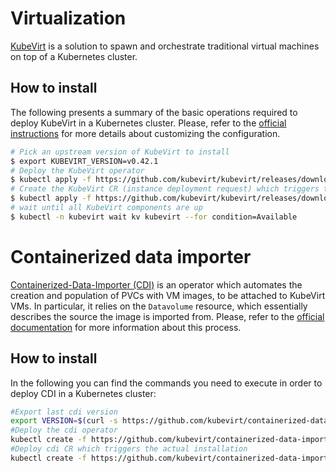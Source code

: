# Virtualization

[KubeVirt](https://kubevirt.io/) is a solution to spawn and orchestrate traditional virtual machines on top of a Kubernetes cluster.

## How to install

The following presents a summary of the basic operations required to deploy KubeVirt in a Kubernetes cluster. Please, refer to the [official instructions](https://kubevirt.io/user-guide/#/installation/installation) for more details about customizing the configuration.

```bash
# Pick an upstream version of KubeVirt to install
$ export KUBEVIRT_VERSION=v0.42.1
# Deploy the KubeVirt operator
$ kubectl apply -f https://github.com/kubevirt/kubevirt/releases/download/${KUBEVIRT_VERSION}/kubevirt-operator.yaml
# Create the KubeVirt CR (instance deployment request) which triggers the actual installation
$ kubectl apply -f https://github.com/kubevirt/kubevirt/releases/download/${KUBEVIRT_VERSION}/kubevirt-cr.yaml
# wait until all KubeVirt components are up
$ kubectl -n kubevirt wait kv kubevirt --for condition=Available
```

# Containerized data importer
[Containerized-Data-Importer (CDI)](https://github.com/kubevirt/containerized-data-importer) is an operator which automates the creation and population of PVCs with VM images, to be attached to KubeVirt VMs. In particular, it relies on the `Datavolume` resource, which essentially describes the source the image is imported from. Please, refer to the [official documentation](https://github.com/kubevirt/containerized-data-importer/blob/master/doc/image-from-registry.md) for more information about this process.

## How to install
In the following you can find the commands you need to execute in order to deploy CDI in a Kubernetes cluster:
```bash
#Export last cdi version
export VERSION=$(curl -s https://github.com/kubevirt/containerized-data-importer/releases/latest | grep -o "v[0-9]\.[0-9]*\.[0-9]*")
#Deploy the cdi operator
kubectl create -f https://github.com/kubevirt/containerized-data-importer/releases/download/$VERSION/cdi-operator.yaml
#Deploy cdi CR which triggers the actual installation
kubectl create -f https://github.com/kubevirt/containerized-data-importer/releases/download/$VERSION/cdi-cr.yaml
```
